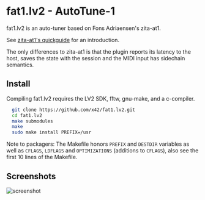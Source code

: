 fat1.lv2 - AutoTune-1
=====================

fat1.lv2 is an auto-tuner based on Fons Adriaensen's zita-at1.

See [zita-at1's quickguide](http://kokkinizita.linuxaudio.org/linuxaudio/zita-at1-doc/quickguide.html) for an introduction.

The only differences to zita-at1 is that the plugin reports its latency
to the host, saves the state with the session and the MIDI input has
sidechain semantics.


Install
-------

Compiling fat1.lv2 requires the LV2 SDK, fftw, gnu-make, and a c-compiler.

```bash
  git clone https://github.com/x42/fat1.lv2.git
  cd fat1.lv2
  make submodules
  make
  sudo make install PREFIX=/usr
```

Note to packagers: The Makefile honors `PREFIX` and `DESTDIR` variables as well
as `CFLAGS`, `LDFLAGS` and `OPTIMIZATIONS` (additions to `CFLAGS`), also
see the first 10 lines of the Makefile.


Screenshots
-----------

![screenshot](https://raw.github.com/x42/fat1.lv2/master/img/fat1_v1.png "Fat1 GUI")

